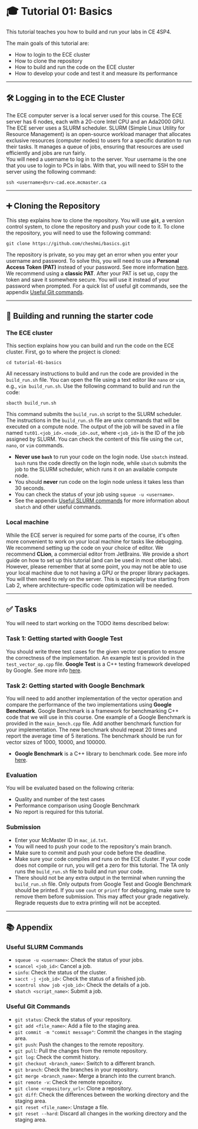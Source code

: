 # 🎓 Tutorial 01: Basics
This tutorial teaches you how to build and run your labs in CE 4SP4.

The main goals of this tutorial are:
* How to login to the ECE cluster
* How to clone the repository
* How to build and run the code on the ECE cluster
* How to develop your code and test it and measure its performance

***

## 🛠️ Logging in to the ECE Cluster
The ECE computer server is a local server used for this course. The ECE server has 6 nodes, each with a 20-core Intel 
CPU and an Ada2000 GPU. The ECE server uses a SLURM scheduler. SLURM (Simple Linux Utility for Resource Management) 
is an open-source workload manager that allocates exclusive resources (computer nodes) to users for a specific duration
to run their tasks. It manages a queue of jobs, ensuring that resources are used efficiently and jobs are run fairly.  
You will need a username to log in to the server. 
Your username is the one that you use to login to PCs in labs. With that, you will need to SSH to the server using the following command:

 ```
 ssh <username>@srv-cad.ece.mcmaster.ca
 ```

***

## ➕ Cloning the Repository

This step explains how to clone the repository. You will use **`git`**, a version control system, to clone the 
repository and push your code to it. To clone the repository, you will need to use the following command:


```
git clone https://github.com/cheshmi/basics.git
```

The repository is private, so you may get an error when you enter your username and password. To solve this, 
you will need to use a **Personal Access Token (PAT)** instead of your password. 
See more information [here](https://docs.github.com/en/authentication/keeping-your-account-and-data-secure/creating-a-personal-access-token). 
We recommend using a **classic PAT**. After your PAT is set up, copy the token and save it somewhere secure. 
You will use it instead of your password when prompted. 
For a quick list of useful git commands, see the appendix [Useful Git commands](README.md#useful-git-commands).

***

## 🚀 Building and running the starter code

### The ECE cluster
This section explains how you can build and run the code on the ECE cluster. First, go to where the project is cloned:

```
cd tutorial-01-basics
```
All necessary instructions to build and run the code are provided in the `build_run.sh` file. 
You can open the file using a text editor like `nano` or `vim`, e.g., `vim build_run.sh`. 
Use the following command to build and run the code:

```
sbacth build_run.sh
```

This command submits the `build_run.sh` script to the SLURM scheduler. The instructions in the `build_run.sh` file are 
unix commands that will be executed on a compute node. The output of the job will be saved in a file named `tut01.<job_id>.<node_id>.out`, 
where `<job_id>` is the ID of the job assigned by SLURM. You can check the content of this file using the `cat`, `nano`, or `vim` commands.

* **Never use `bash`** to run your code on the login node. Use `sbatch` instead. `bash` runs the code directly on 
the login node, while `sbatch` submits the job to the SLURM scheduler, which runs it on an available compute node. 
* You should **never** run code on the login node unless it takes less than 30 seconds.
* You can check the status of your job using `squeue -u <username>`.
* See the appendix [Useful SLURM commands](README.md#useful-slurm-commands) for more information about `sbatch` and 
other useful commands.

### Local machine

While the ECE server is required for some parts of the course, it's often more convenient to work on your local machine 
for tasks like debugging. We recommend setting up the code on your choice of editor. We recommend **CLion**, 
a commercial editor from JetBrains. We provide a short guide on how to set up this tutorial (and can be used in most other labs). 
However, please remember that at some point, you may not be able to use your local machine due to not having a GPU or 
the proper library packages. You will then need to rely on the server. This is especially true starting from Lab 2, 
where architecture-specific code optimization will be needed.

***

## ✅ Tasks

You will need to start working on the TODO items described below:

### Task 1: Getting started with Google Test

You should write three test cases for the given vector operation to ensure the correctness of the implementation. 
An example test is provided in the `test_vector_op.cpp` file. **Google Test** is a C++ testing framework developed 
by Google. See more info [here](https://google.github.io/googletest/).

### Task 2: Getting started with Google Benchmark

You will need to add another implementation of the vector operation and compare the performance of the two 
implementations using **Google Benchmark**. Google Benchmark is a framework for benchmarking C++ code that we will use 
in this course. One example of a Google Benchmark is provided in the `main_bench.cpp` file. 
Add another benchmark function for your implementation. The new benchmark should repeat 20 times and report 
the average time of 5 iterations. The benchmark should be run for vector sizes of 1000, 10000, and 100000.

* **Google Benchmark** is a C++ library to benchmark code. See more info [here](https://github.com/google/benchmark/blob/main/docs/user_guide.md).

### Evaluation
You will be evaluated based on the following criteria:
* Quality and number of the test cases 
* Performance comparison using Google Benchmark
* No report is required for this tutorial.

### Submission
* Enter your McMaster ID in `mac_id.txt`.
* You will need to push your code to the repository's main branch.
* Make sure to commit and push your code before the deadline.
* Make sure your code compiles and runs on the ECE cluster. If your code does not compile or run, you will get a zero for this tutorial. 
The TA only runs the `build_run.sh` file to build and run your code.
* There should not be any extra output in the terminal when running the `build_run.sh` file. 
Only outputs from Google Test and Google Benchmark should be printed. If you use `cout` or `printf` for debugging, 
make sure to remove them before submission. 
This may affect your grade negatively. Regrade requests due to extra printing will not be accepted.

  

***

## 📚 Appendix

### Useful SLURM Commands

* `squeue -u <username>`: Check the status of your jobs.
* `scancel <job_id>`: Cancel a job.
* `sinfo`: Check the status of the cluster.
* `sacct -j <job_id>`: Check the status of a finished job.
* `scontrol show job <job_id>`: Check the details of a job.
* `sbatch <script_name>`: Submit a job.

### Useful Git Commands

* `git status`: Check the status of your repository.
* `git add <file_name>`: Add a file to the staging area.
* `git commit -m "commit message"`: Commit the changes in the staging area.
* `git push`: Push the changes to the remote repository.
* `git pull`: Pull the changes from the remote repository.
* `git log`: Check the commit history.
* `git checkout <branch_name>`: Switch to a different branch.
* `git branch`: Check the branches in your repository.
* `git merge <branch_name>`: Merge a branch into the current branch.
* `git remote -v`: Check the remote repository.
* `git clone <repository_url>`: Clone a repository.
* `git diff`: Check the differences between the working directory and the staging area.
* `git reset <file_name>`: Unstage a file.
* `git reset --hard`: Discard all changes in the working directory and the staging area.
